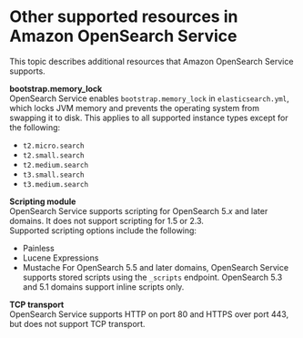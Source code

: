 # Other supported resources in Amazon OpenSearch Service<a name="supported-resources"></a>

This topic describes additional resources that Amazon OpenSearch Service supports\.

**bootstrap\.memory\_lock**  
OpenSearch Service enables `bootstrap.memory_lock` in `elasticsearch.yml`, which locks JVM memory and prevents the operating system from swapping it to disk\. This applies to all supported instance types except for the following:  
+ `t2.micro.search`
+ `t2.small.search`
+ `t2.medium.search`
+ `t3.small.search`
+ `t3.medium.search`

**Scripting module**  
OpenSearch Service supports scripting for OpenSearch 5\.*x* and later domains\. It does not support scripting for 1\.5 or 2\.3\.  
Supported scripting options include the following:  
+ Painless
+ Lucene Expressions
+ Mustache
For OpenSearch 5\.5 and later domains, OpenSearch Service supports stored scripts using the `_scripts` endpoint\. OpenSearch 5\.3 and 5\.1 domains support inline scripts only\.

**TCP transport**  
OpenSearch Service supports HTTP on port 80 and HTTPS over port 443, but does not support TCP transport\.